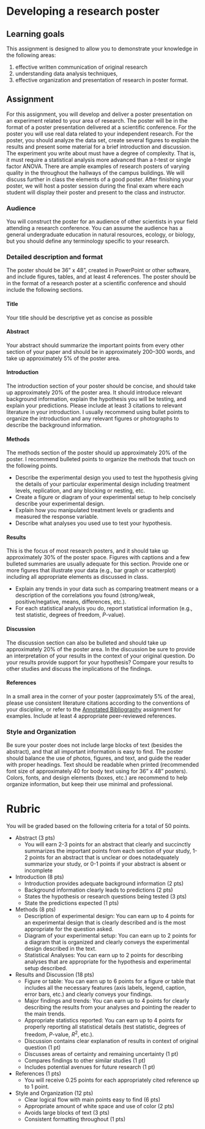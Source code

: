 # Developing a research poster

## Learning goals

This assignment is designed to allow you to demonstrate your knowledge in the following areas:
1) effective written communication of original research
2) understanding data analysis techniques,
3) effective organization and presentation of research in poster format.

## Assignment

For this assignment, you will develop and deliver a poster presentation on an experiment related to your area of research. The poster will be in the format of a poster presentation delivered at a scientific conference. For the poster you will use real data related to your independent research. For the poster, you should analyze the data set, create several figures to explain the results and present some material for a brief introduction and discussion. The experiment you write about must have a degree of complexity. That is, it must require a statistical analysis more advanced than a *t*-test or single factor ANOVA. There are ample examples of research posters of varying quality in the  throughout the hallways of the campus buildings. We will discuss further in class the elements of a good poster. After finishing your poster, we will host a poster session during the final exam where each student will display their poster and present to the class and instructor.

### Audience
You will construct the poster for an audience of other scientists in your field attending a research conference. You can assume the audience has a general undergraduate education in natural resources, ecology, or biology, but you should define any terminology specific to your research.

### Detailed description and format

The poster should be 36” x 48”, created in PowerPoint or other software, and include figures, tables, and at least 4 references. The poster should be in the format of a research poster at a scientific conference and should include the following sections.

#### Title

Your title should be descriptive yet as concise as possible

#### Abstract

Your abstract should summarize the important points from every other section of your paper and should be in approximately 200–300 words, and take up approximately 5% of the poster area. 

#### Introduction

The introduction section of your poster should be concise, and should take up approximately 20% of the poster area. It should introduce relevant background information, explain the hypothesis you will be testing, and explain your predictions. Please include at least 3 citations to relevant literature in your introduction. I usually recommend using bullet points to organize the introduction and any relevant figures or photographs to describe the background information.

#### Methods

The methods section of the poster should up approximately 20% of the poster. I recommend bulleted points to organize the methods that touch on the following points.

- Describe the experimental design you used to test the hypothesis giving the details of your particular experimental design including treatment levels, replication, and any blocking or nesting, etc.
- Create a figure or diagram of your experimental setup to help concisely describe your experimental design.
- Explain how you manipulated treatment levels or gradients and measured the response variable. 
- Describe what analyses you used use to test your hypothesis.

#### Results

This is the focus of most research posters, and it should take up approximately 30% of the poster space. Figures with captions and a few bulleted summaries are usually adequate for this section. Provide one or more figures that illustrate your data (e.g., bar graph or scatterplot) including all appropriate elements as discussed in class.

- Explain any trends in your data such as comparing treatment means or a description of the correlations you found (strong/weak, positive/negative, means, differences, etc.).
- For each statistical analysis you do, report statistical information (e.g., test statistic, degrees of freedom, *P*-value).

#### Discussion

The discussion section can also be bulleted and should take up approximately 20% of the poster area. In the discussion be sure to provide an interpretation of your results in the context of your original question. Do your results provide support for your hypothesis? Compare your results to other
studies and discuss the implications of the findings. 

#### References

In a small area in the corner of your poster (approximately 5% of the area), please use consistent literature citations according to the conventions of your discipline, or refer to the [Annotated Bibliography](annotated-bib.md) assignment for examples. Include at least 4 appropriate peer-reviewed references.

### Style and Organization

Be sure your poster does not include large blocks of text (besides the abstract), and that all important information is easy to find. The poster should balance the use of photos, figures, and text, and guide the reader with proper headings. Text should be readable when printed (recommended font size of approximately 40 for body text using for 36” x 48” posters). Colors, fonts, and design elements (boxes, etc.) are recommend to help organize information, but keep their use minimal and professional.

# Rubric

You will be graded based on the following criteria for a total of 50 points.

- Abstract (3 pts)
  - You will earn 2-3 points for an abstract that clearly and succinctly summarizes the important points from each section of your study, 1-2 points for an abstract that is unclear or does notadequately summarize your study, or 0-1 points if your abstract is absent or incomplete
- Introduction (8 pts)
  - Introduction provides adequate background information (2 pts)
  - Background information clearly leads to predictions (2 pts)
  - States the hypothesis or research questions being tested (3 pts)
  - State the predictions expected (1 pts)
- Methods (8 pts)
  - Description of experimental design: You can earn up to 4 points for an experimental design that is clearly described and is the most appropriate for the question asked.
  - Diagram of your experimental setup: You can earn up to 2 points for a diagram that is organized and clearly conveys the experimental design described in the text.
  - Statistical Analyses: You can earn up to 2 points for describing analyses that are appropriate for the hypothesis and experimental setup described.
- Results and Discussion (18 pts)
  - Figure or table: You can earn up to 6 points for a figure or table that includes all the necessary features (axis labels, legend, caption, error bars, etc.) and clearly conveys your findings.
  - Major findings and trends: You can earn up to 4 points for clearly describing the results from your analyses and pointing the reader to the main trends.
  - Appropriate statistics reported: You can earn up to 4 points for properly reporting all statistical details (test statistic, degrees of freedom, *P*-value, *R*<sup>2</sup>, etc.).
  - Discussion contains clear explanation of results in context of original question (1 pt)
  - Discusses areas of certainty and remaining uncertainty (1 pt)
  - Compares findings to other similar studies (1 pt)
  - Includes potential avenues for future research (1 pt)
- References (1 pts)
  - You will receive 0.25 points for each appropriately cited reference up to 1 point.
- Style and Organization (12 pts)
  - Clear logical flow with main points easy to find (6 pts)
  - Appropriate amount of white space and use of color (2 pts)
  - Avoids large blocks of text (3 pts)
  - Consistent formatting throughout (1 pts)
